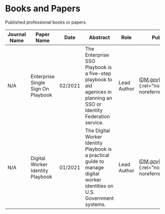 # Books and Papers

Published professional books or papers.

| Journal Name    | Paper Name       | Date | Abstract          | Role  | Published Link |
| --------------- | ---------------- | ---- | ----------------- | ----- | --------------- |
| N/A | Enterprise Single Sign On Playbook | 02/2021 | The Enterprise SSO Playbook is a five-step playbook to aid agenices in planning an SSO or Identity Federation service. | Lead Author | [IDM.gov](https://playbooks.idmanagement.gov/playbooks/){:target="_blank"}{:rel="noopener noreferrer"} |
| N/A | Digital Worker Identity Playbook | 01/2021 | The Digital Worker Identity Playbook is a practical guide to manage digital worker identities on U.S. Government systems. | Lead Author | [IDM.gov](https://playbooks.idmanagement.gov/playbooks/){:target="_blank"}{:rel="noopener noreferrer"} |
